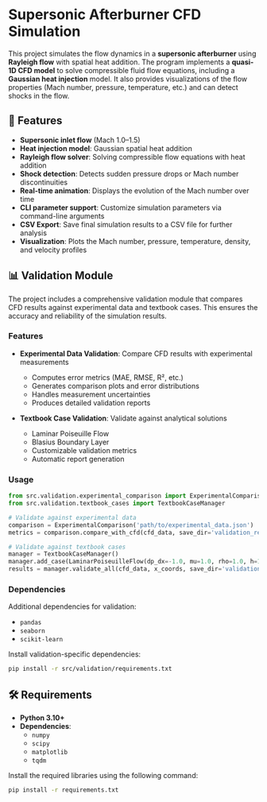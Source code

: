# Supersonic Afterburner CFD Simulation

This project simulates the flow dynamics in a **supersonic afterburner** using **Rayleigh flow** with spatial heat addition. The program implements a **quasi-1D CFD model** to solve compressible fluid flow equations, including a **Gaussian heat injection** model. It also provides visualizations of the flow properties (Mach number, pressure, temperature, etc.) and can detect shocks in the flow.

## 🚀 Features

- **Supersonic inlet flow** (Mach 1.0–1.5)
- **Heat injection model**: Gaussian spatial heat addition
- **Rayleigh flow solver**: Solving compressible flow equations with heat addition
- **Shock detection**: Detects sudden pressure drops or Mach number discontinuities
- **Real-time animation**: Displays the evolution of the Mach number over time
- **CLI parameter support**: Customize simulation parameters via command-line arguments
- **CSV Export**: Save final simulation results to a CSV file for further analysis
- **Visualization**: Plots the Mach number, pressure, temperature, density, and velocity profiles

## 📊 Validation Module

The project includes a comprehensive validation module that compares CFD results against experimental data and textbook cases. This ensures the accuracy and reliability of the simulation results.

### Features
- **Experimental Data Validation**: Compare CFD results with experimental measurements
  - Computes error metrics (MAE, RMSE, R², etc.)
  - Generates comparison plots and error distributions
  - Handles measurement uncertainties
  - Produces detailed validation reports

- **Textbook Case Validation**: Validate against analytical solutions
  - Laminar Poiseuille Flow
  - Blasius Boundary Layer
  - Customizable validation metrics
  - Automatic report generation

### Usage
```python
from src.validation.experimental_comparison import ExperimentalComparison
from src.validation.textbook_cases import TextbookCaseManager

# Validate against experimental data
comparison = ExperimentalComparison('path/to/experimental_data.json')
metrics = comparison.compare_with_cfd(cfd_data, save_dir='validation_results')

# Validate against textbook cases
manager = TextbookCaseManager()
manager.add_case(LaminarPoiseuilleFlow(dp_dx=-1.0, mu=1.0, rho=1.0, h=1.0))
results = manager.validate_all(cfd_data, x_coords, save_dir='validation_results')
```

### Dependencies
Additional dependencies for validation:
- `pandas`
- `seaborn`
- `scikit-learn`

Install validation-specific dependencies:
```bash
pip install -r src/validation/requirements.txt
```

## 🛠️ Requirements

- **Python 3.10+**
- **Dependencies**:
  - `numpy`
  - `scipy`
  - `matplotlib`
  - `tqdm`
  
Install the required libraries using the following command:

```bash
pip install -r requirements.txt
